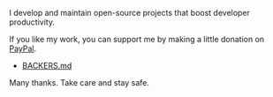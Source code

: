 I develop and maintain open-source projects that boost developer productivity.

If you like my work, you can support me by making a little donation on [PayPal](https://www.paypal.com/paypalme/junegunn).

- [BACKERS.md](BACKERS.md)

Many thanks. Take care and stay safe.
